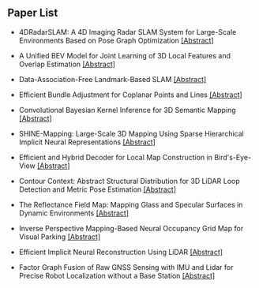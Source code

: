 ## Paper List

- 4DRadarSLAM: A 4D Imaging Radar SLAM System for Large-Scale Environments Based on Pose Graph Optimization
[[Abstract]](https://events.infovaya.com/presentation?id=93545)

- A Unified BEV Model for Joint Learning of 3D Local Features and Overlap Estimation
[[Abstract]](https://events.infovaya.com/presentation?id=93548)

- Data-Association-Free Landmark-Based SLAM
[[Abstract]](https://events.infovaya.com/presentation?id=93551)

- Efficient Bundle Adjustment for Coplanar Points and Lines
[[Abstract]](https://events.infovaya.com/presentation?id=93554)

- Convolutional Bayesian Kernel Inference for 3D Semantic Mapping
[[Abstract]](https://events.infovaya.com/presentation?id=93557)

- SHINE-Mapping: Large-Scale 3D Mapping Using Sparse Hierarchical Implicit Neural Representations
[[Abstract]](https://events.infovaya.com/presentation?id=93560)

- Efficient and Hybrid Decoder for Local Map Construction in Bird's-Eye-View
[[Abstract]](https://events.infovaya.com/presentation?id=93563)

- Contour Context: Abstract Structural Distribution for 3D LiDAR Loop Detection and Metric Pose Estimation
[[Abstract]](https://events.infovaya.com/presentation?id=93566)

- The Reflectance Field Map: Mapping Glass and Specular Surfaces in Dynamic Environments
[[Abstract]](https://events.infovaya.com/presentation?id=93569)

- Inverse Perspective Mapping-Based Neural Occupancy Grid Map for Visual Parking
[[Abstract]](https://events.infovaya.com/presentation?id=93572)

- Efficient Implicit Neural Reconstruction Using LiDAR
[[Abstract]](https://events.infovaya.com/presentation?id=93575)

- Factor Graph Fusion of Raw GNSS Sensing with IMU and Lidar for Precise Robot Localization without a Base Station
[[Abstract]](https://events.infovaya.com/presentation?id=93578)

